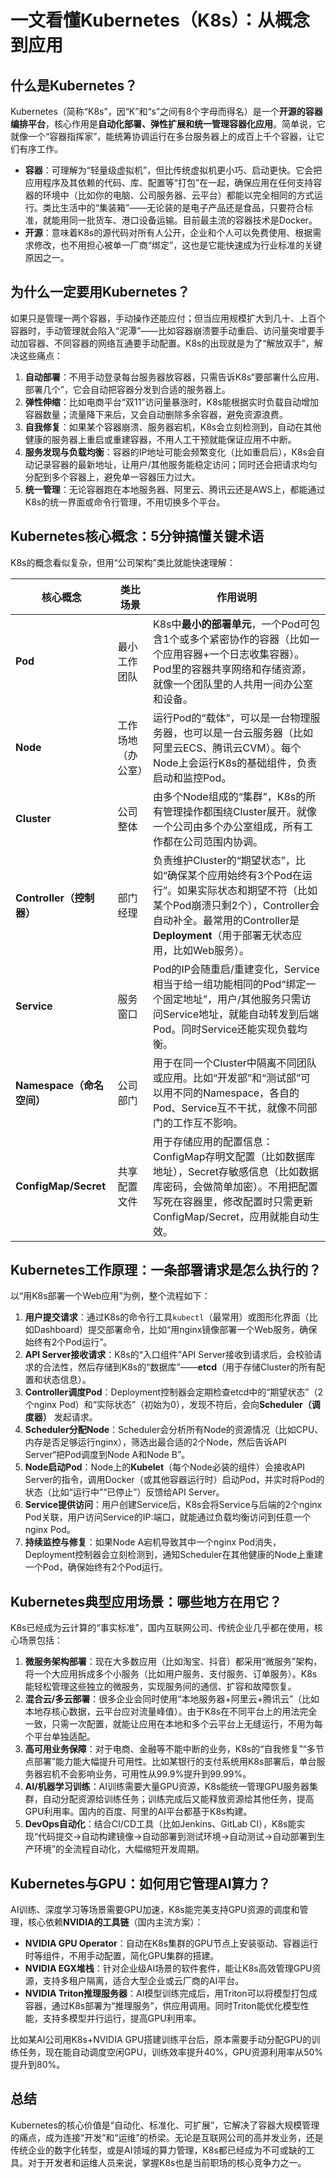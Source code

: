 # 一文看懂Kubernetes（K8s）：从概念到应用
## 什么是Kubernetes？
Kubernetes（简称“K8s”，因“K”和“s”之间有8个字母而得名）是一个**开源的容器编排平台**，核心作用是**自动化部署、弹性扩展和统一管理容器化应用**。简单说，它就像一个“容器指挥家”，能统筹协调运行在多台服务器上的成百上千个容器，让它们有序工作。

- **容器**：可理解为“轻量级虚拟机”，但比传统虚拟机更小巧、启动更快。它会把应用程序及其依赖的代码、库、配置等“打包”在一起，确保应用在任何支持容器的环境中（比如你的电脑、公司服务器、云平台）都能以完全相同的方式运行。类比生活中的“集装箱”——无论装的是电子产品还是食品，只要符合标准，就能用同一批货车、港口设备运输。目前最主流的容器技术是Docker。
- **开源**：意味着K8s的源代码对所有人公开，企业和个人可以免费使用、根据需求修改，也不用担心被单一厂商“绑定”，这也是它能快速成为行业标准的关键原因之一。


## 为什么一定要用Kubernetes？
如果只是管理一两个容器，手动操作还能应付；但当应用规模扩大到几十、上百个容器时，手动管理就会陷入“泥潭”——比如容器崩溃要手动重启、访问量突增要手动加容器、不同容器的网络互通要手动配置。K8s的出现就是为了“解放双手”，解决这些痛点：

1.  **自动部署**：不用手动登录每台服务器放容器，只需告诉K8s“要部署什么应用、部署几个”，它会自动把容器分发到合适的服务器上。
2.  **弹性伸缩**：比如电商平台“双11”访问量暴涨时，K8s能根据实时负载自动增加容器数量；流量降下来后，又会自动删除多余容器，避免资源浪费。
3.  **自我修复**：如果某个容器崩溃、服务器宕机，K8s会立刻检测到，自动在其他健康的服务器上重启或重建容器，不用人工干预就能保证应用不中断。
4.  **服务发现与负载均衡**：容器的IP地址可能会频繁变化（比如重启后），K8s会自动记录容器的最新地址，让用户/其他服务能稳定访问；同时还会把请求均匀分配到多个容器上，避免单一容器压力过大。
5.  **统一管理**：无论容器跑在本地服务器、阿里云、腾讯云还是AWS上，都能通过K8s的统一界面或命令行管理，不用切换多个平台。


## Kubernetes核心概念：5分钟搞懂关键术语
K8s的概念看似复杂，但用“公司架构”类比就能快速理解：

| 核心概念 | 类比场景 | 作用说明 |
|----------|----------|----------|
| **Pod** | 最小工作团队 | K8s中**最小的部署单元**，一个Pod可包含1个或多个紧密协作的容器（比如一个应用容器+一个日志收集容器）。Pod里的容器共享网络和存储资源，就像一个团队里的人共用一间办公室和设备。 |
| **Node** | 工作场地（办公室） | 运行Pod的“载体”，可以是一台物理服务器，也可以是一台云服务器（比如阿里云ECS、腾讯云CVM）。每个Node上会运行K8s的基础组件，负责启动和监控Pod。 |
| **Cluster** | 公司整体 | 由多个Node组成的“集群”，K8s的所有管理操作都围绕Cluster展开。就像一个公司由多个办公室组成，所有工作都在公司范围内协调。 |
| **Controller（控制器）** | 部门经理 | 负责维护Cluster的“期望状态”，比如“确保某个应用始终有3个Pod在运行”。如果实际状态和期望不符（比如某个Pod崩溃只剩2个），Controller会自动补全。最常用的Controller是**Deployment**（用于部署无状态应用，比如Web服务）。 |
| **Service** | 服务窗口 | Pod的IP会随重启/重建变化，Service相当于给一组功能相同的Pod“绑定一个固定地址”，用户/其他服务只需访问Service地址，就能自动转发到后端Pod。同时Service还能实现负载均衡。 |
| **Namespace（命名空间）** | 公司部门 | 用于在同一个Cluster中隔离不同团队或应用。比如“开发部”和“测试部”可以用不同的Namespace，各自的Pod、Service互不干扰，就像不同部门的工作互不影响。 |
| **ConfigMap/Secret** | 共享配置文件 | 用于存储应用的配置信息：ConfigMap存明文配置（比如数据库地址），Secret存敏感信息（比如数据库密码，会做简单加密）。不用把配置写死在容器里，修改配置时只需更新ConfigMap/Secret，应用就能自动生效。 |


## Kubernetes工作原理：一条部署请求是怎么执行的？
以“用K8s部署一个Web应用”为例，整个流程如下：
1.  **用户提交请求**：通过K8s的命令行工具`kubectl`（最常用）或图形化界面（比如Dashboard）提交部署命令，比如“用nginx镜像部署一个Web服务，确保始终有2个Pod运行”。
2.  **API Server接收请求**：K8s的“入口组件”API Server接收到请求后，会校验请求的合法性，然后存储到K8s的“数据库”——**etcd**（用于存储Cluster的所有配置和状态信息）。
3.  **Controller调度Pod**：Deployment控制器会定期检查etcd中的“期望状态”（2个nginx Pod）和“实际状态”（初始为0），发现不符后，会向**Scheduler（调度器）** 发起请求。
4.  **Scheduler分配Node**：Scheduler会分析所有Node的资源情况（比如CPU、内存是否足够运行nginx），筛选出最合适的2个Node，然后告诉API Server“把Pod调度到Node A和Node B”。
5.  **Node启动Pod**：Node上的**Kubelet**（每个Node必装的组件）会接收API Server的指令，调用Docker（或其他容器运行时）启动Pod，并实时将Pod的状态（比如“运行中”“已停止”）反馈给API Server。
6.  **Service提供访问**：用户创建Service后，K8s会将Service与后端的2个nginx Pod关联，用户访问Service的IP:端口，就能通过负载均衡访问到任意一个nginx Pod。
7.  **持续监控与修复**：如果Node A宕机导致其中一个nginx Pod消失，Deployment控制器会立刻检测到，通知Scheduler在其他健康的Node上重建一个Pod，确保始终有2个Pod运行。


## Kubernetes典型应用场景：哪些地方在用它？
K8s已经成为云计算的“事实标准”，国内互联网公司、传统企业几乎都在使用，核心场景包括：
1.  **微服务架构部署**：现在大多数应用（比如淘宝、抖音）都采用“微服务”架构，将一个大应用拆成多个小服务（比如用户服务、支付服务、订单服务）。K8s能轻松管理这些独立的微服务，实现服务间的通信、扩容和故障恢复。
2.  **混合云/多云部署**：很多企业会同时使用“本地服务器+阿里云+腾讯云”（比如本地存核心数据，云平台应对流量峰值）。由于K8s在不同平台上的用法完全一致，只需一次配置，就能让应用在本地和多个云平台上无缝运行，不用为每个平台单独适配。
3.  **高可用业务保障**：对于电商、金融等不能中断的业务，K8s的“自我修复”“多节点部署”能力能大幅提升可用性。比如某银行的支付系统用K8s部署后，单台服务器宕机不会影响业务，可用性从99.9%提升到99.99%。
4.  **AI/机器学习训练**：AI训练需要大量GPU资源，K8s能统一管理GPU服务器集群，自动分配资源给训练任务；训练完成后又能释放资源给其他任务，提高GPU利用率。国内的百度、阿里的AI平台都基于K8s构建。
5.  **DevOps自动化**：结合CI/CD工具（比如Jenkins、GitLab CI），K8s能实现“代码提交→自动构建镜像→自动部署到测试环境→自动测试→自动部署到生产环境”的全流程自动化，大幅缩短开发周期。


## Kubernetes与GPU：如何用它管理AI算力？
AI训练、深度学习等场景需要GPU加速，K8s能完美支持GPU资源的调度和管理，核心依赖**NVIDIA的工具链**（国内主流方案）：
- **NVIDIA GPU Operator**：自动在K8s集群的GPU节点上安装驱动、容器运行时等组件，不用手动配置，简化GPU集群的搭建。
- **NVIDIA EGX堆栈**：针对企业级AI场景的软件套件，能让K8s高效管理GPU资源，支持多租户隔离，适合大型企业或云厂商的AI平台。
- **NVIDIA Triton推理服务器**：AI模型训练完成后，用Triton可以将模型打包成容器，通过K8s部署为“推理服务”，供应用调用。同时Triton能优化模型性能，支持多模型并行运行，提高GPU利用率。

比如某AI公司用K8s+NVIDIA GPU搭建训练平台后，原本需要手动分配GPU的训练任务，现在能自动调度空闲GPU，训练效率提升40%，GPU资源利用率从50%提升到80%。


## 总结
Kubernetes的核心价值是“自动化、标准化、可扩展”，它解决了容器大规模管理的痛点，成为连接“开发”和“运维”的桥梁。无论是互联网公司的高并发业务，还是传统企业的数字化转型，或是AI领域的算力管理，K8s都已经成为不可或缺的工具。对于开发者和运维人员来说，掌握K8s也是当前职场的核心竞争力之一。